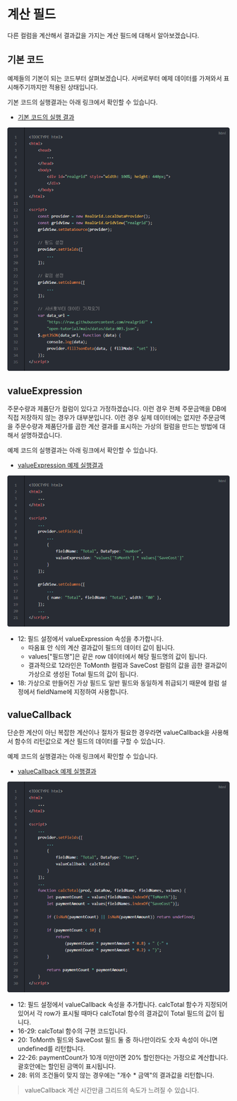 # 계산 필드

다른 컬럼을 계산해서 결과값을 가지는 계산 필드에 대해서 알아보겠습니다.


## 기본 코드

예제들의 기본이 되는 코드부터 살펴보겠습니다.
서버로부터 예제 데이터를 가져와서 표시해주기까지만 적용된 상태입니다.

기본 코드의 실행결과는 아래 링크에서 확인할 수 있습니다.
* [기본 코드의 실행 결과](http://10bun.tv/samples/realgrid2/part-1/09/step-00.html)

![](./code-001.png)


## valueExpression

주문수량과 제품단가 컬럼이 있다고 가정하겠습니다.
이런 경우 전체 주문금액을 DB에 직접 저장하지 않는 경우가 대부분입니다.
이런 경우 실제 데이터에는 없지만 주문금액을 주문수량과 제품단가를 곱한 계산 결과를 표시하는
가상의 컬럼을 만드는 방법에 대해서 설명하겠습니다.

예제 코드의 실행결과는 아래 링크에서 확인할 수 있습니다.
* [valueExpression 예제 실행결과](http://10bun.tv/samples/realgrid2/part-1/09/step-01.html)

![](./code-002.png)
* 12: 필드 설정에서 valueExpression 속성을 추가합니다.
  * 따옴표 안 식의 계산 결과값이 필드의 데이터 값이 됩니다.
  * values["필드명"]은 같은 row 데이터에서 해당 필드명의 값이 됩니다.
  * 결과적으로 12라인은 ToMonth 컬럼과 SaveCost 컬럼의 값을 곱한 결과값이 가상으로 생성된 Total 필드의 값이 됩니다.
* 18: 가상으로 만들어진 가상 필드도 일반 필드와 동일하게 취급되기 때문에 컬럼 설정에서 fieldName에 지정하여 사용합니다.


## valueCallback

단순한 계산이 아닌 복잡한 계산이나 절차가 필요한 경우라면
valueCallback을 사용해서 함수의 리턴값으로 계산 필드의 데이터를 구할 수 있습니다.

예제 코드의 실행결과는 아래 링크에서 확인할 수 있습니다.
* [valueCallback 예제 실행결과](http://10bun.tv/samples/realgrid2/part-1/09/step-02.html)

![](./code-003.png)
* 12: 필드 설정에서 valueCallback 속성을 추가합니다. calcTotal 함수가 지정되어 있어서 각 row가 표시될 때마다 calcTotal 함수의 결과값이 Total 필드의 값이 됩니다.
* 16-29: calcTotal 함수의 구현 코드입니다.
* 20: ToMonth 필드와 SaveCost 필드 둘 중 하나만이라도 숫자 속성이 아니면 undefined를 리턴합니다.
* 22-26: paymentCount가 10개 미만이면 20% 할인한다는 가정으로 계산합니다. 괄호안에는 할인된 금액이 표시됩니다.
* 28: 위의 조건들이 맞지 않는 경우에는 "개수 * 금액"의 결과값을 리턴합니다.

> valueCallback 계산 시간만큼 그리드의 속도가 느려질 수 있습니다.
